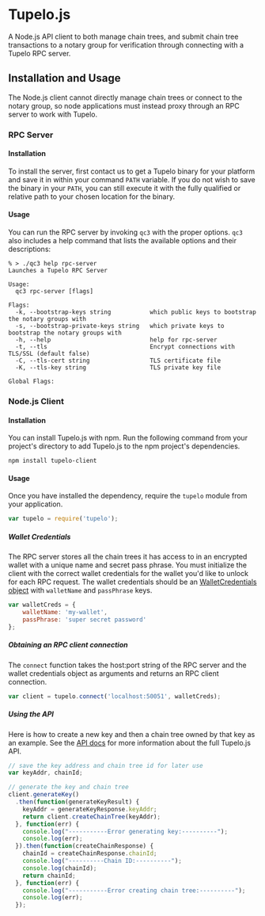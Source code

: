 # Tupelo.js
A Node.js API client to both manage chain trees, and submit chain tree
transactions to a notary group for verification through connecting with a Tupelo
RPC server.

## Installation and Usage
The Node.js client cannot directly manage chain trees or connect to the notary
group, so node applications must instead proxy through an RPC server to work
with Tupelo.

### RPC Server

#### Installation
To install the server, first contact us to get a Tupelo binary for your platform
and save it in within your command `PATH` variable. If you do not wish to save
the binary in your `PATH`, you can still execute it with the fully qualified or
relative path to your chosen location for the binary.

#### Usage
You can run the RPC server by invoking `qc3` with the proper options. `qc3` also
includes a help command that lists the available options and their descriptions:

```shell
% > ./qc3 help rpc-server
Launches a Tupelo RPC Server

Usage:
  qc3 rpc-server [flags]

Flags:
  -k, --bootstrap-keys string           which public keys to bootstrap the notary groups with
  -s, --bootstrap-private-keys string   which private keys to bootstrap the notary groups with
  -h, --help                            help for rpc-server
  -t, --tls                             Encrypt connections with TLS/SSL (default false)
  -C, --tls-cert string                 TLS certificate file
  -K, --tls-key string                  TLS private key file

Global Flags:
```

### Node.js Client

#### Installation
You can install Tupelo.js with npm. Run the following command from your
project's directory to add Tupelo.js to the npm project's dependencies.

```shell
npm install tupelo-client
```

#### Usage
Once you have installed the dependency, require the `tupelo` module from your
application.

```javascript
var tupelo = require('tupelo');
```

##### Wallet Credentials
The RPC server stores all the chain trees it has access to in an encrypted
wallet with a unique name and secret pass phrase. You must initialize the client
with the correct wallet credentials for the wallet you'd like to unlock for each
RPC request. The wallet credentials should be an [WalletCredentials
object](./docs/typedef/index.html#static-typedef-WalletCredentials) with
`walletName` and `passPhrase` keys.

```javascript
var walletCreds = {
    walletName: 'my-wallet',
    passPhrase: 'super secret password'
};
```

##### Obtaining an RPC client connection
The `connect` function takes the host:port string of the RPC server and the
wallet credentials object as arguments and returns an RPC client connection.

```javascript
var client = tupelo.connect('localhost:50051', walletCreds);
```

##### Using the API
Here is how to create a new key and then a chain tree owned by that key as an
example. See the [API docs](./docs/index.html) for more information about the
full Tupelo.js API.

```javascript
// save the key address and chain tree id for later use
var keyAddr, chainId;

// generate the key and chain tree
client.generateKey()
  .then(function(generateKeyResult) {
    keyAddr = generateKeyResponse.keyAddr;
    return client.createChainTree(keyAddr);
  }, function(err) {
    console.log("-----------Error generating key:----------");
    console.log(err);
  }).then(function(createChainResponse) {
    chainId = createChainResponse.chainId;
    console.log("----------Chain ID:----------");
    console.log(chainId);
    return chainId;
  }, function(err) {
    console.log("-----------Error creating chain tree:----------");
    console.log(err);
  });
```
